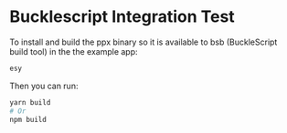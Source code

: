 # Bucklescript Integration Test

To install and build the ppx binary so it is available to bsb (BuckleScript build tool) in the the example app:

```bash
esy
```

Then you can run:

```bash
yarn build
# Or
npm build
```
